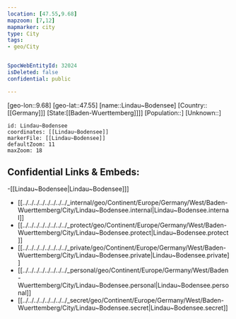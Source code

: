 ```yaml
---
location: [47.55,9.68]
mapzoom: [7,12] 
mapmarker: city 
type: City
tags:
- geo/City


SpocWebEntityId: 32024
isDeleted: false
confidential: public

---
```

[geo-lon::9.68]
[geo-lat::47.55]
[name::Lindau~Bodensee]
[Country::[[Germany]]]
[State:[[Baden-Wuerttemberg]]]]
[Population::]
[Unknown::]


```leaflet
id: Lindau~Bodensee
coordinates: [[Lindau~Bodensee]]
markerFile: [[Lindau~Bodensee]]
defaultZoom: 11 
maxZoom: 18
```


## Confidential Links & Embeds: 
-[[Lindau~Bodensee|Lindau~Bodensee]]] 
- [[../../../../../../../../_internal/geo/Continent/Europe/Germany/West/Baden-Wuerttemberg/City/Lindau~Bodensee.internal|Lindau~Bodensee.internal]] 
- [[../../../../../../../../_protect/geo/Continent/Europe/Germany/West/Baden-Wuerttemberg/City/Lindau~Bodensee.protect|Lindau~Bodensee.protect]] 
- [[../../../../../../../../_private/geo/Continent/Europe/Germany/West/Baden-Wuerttemberg/City/Lindau~Bodensee.private|Lindau~Bodensee.private]] 
- [[../../../../../../../../_personal/geo/Continent/Europe/Germany/West/Baden-Wuerttemberg/City/Lindau~Bodensee.personal|Lindau~Bodensee.personal]] 
- [[../../../../../../../../_secret/geo/Continent/Europe/Germany/West/Baden-Wuerttemberg/City/Lindau~Bodensee.secret|Lindau~Bodensee.secret]] 
